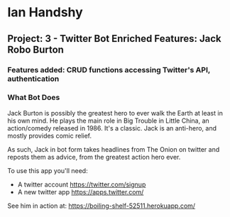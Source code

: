 # Ian Handshy
## Project: 3 - Twitter Bot Enriched Features: Jack Robo Burton

### Features added: CRUD functions accessing Twitter's API, authentication


### What Bot Does
Jack Burton is possibly the greatest hero to ever walk the Earth at least in his own mind. He plays the main role in Big Trouble in Little China, an action/comedy released in 1986. It's a classic. Jack is an anti-hero, and mostly provides comic relief.

As such, Jack in bot form takes headlines from The Onion on twitter and reposts them as advice, from the greatest action hero ever.

To use this app you'll need:
* A twitter account https://twitter.com/signup
* A new twitter app https://apps.twitter.com/

See him in action at: https://boiling-shelf-52511.herokuapp.com/
